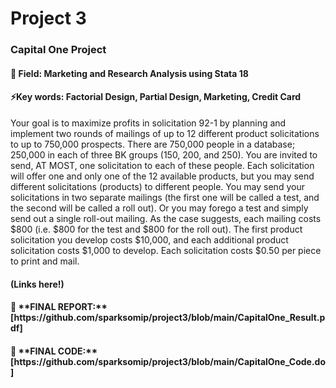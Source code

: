 # Project 3
<h3>Capital One Project</h3>
<h4>📖 Field: Marketing and Research Analysis using Stata 18</h4>
<h4>⚡Key words: Factorial Design, Partial Design, Marketing, Credit Card</h4>

Your goal is to maximize profits in solicitation 92-1 by planning and implement two rounds of mailings of up to 12 different product solicitations to up to 750,000 prospects. There are 750,000 people in a database; 250,000 in each of three BK groups (150, 200, and 250). You are invited to send, AT MOST, one solicitation to each of these people. Each solicitation will offer one and only one of the 12 available products, but you may send different solicitations (products) to different people. You may send your solicitations in two separate mailings (the first one will be called a test, and the second will be called a roll out). Or you may forego a test and simply send out a single roll-out mailing. As the case suggests, each mailing costs $800 (i.e. $800 for the test and $800 for the roll out). The first product solicitation you develop costs $10,000, and each additional product solicitation costs $1,000 to develop. Each solicitation costs $0.50 per piece to print and mail.

<h4>(Links here!)</h4>
<h4> 📝 **FINAL REPORT:** [https://github.com/sparksomip/project3/blob/main/CapitalOne_Result.pdf]</h4>
<h4> 📝 **FINAL CODE:** [https://github.com/sparksomip/project3/blob/main/CapitalOne_Code.do]</h4>
